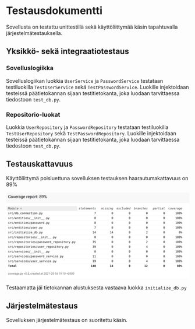 # Testausdokumentti

Sovellusta on testattu unittestillä sekä käyttöliittymää käsin tapahtuvalla järjestelmätestauksella.

## Yksikkö- sekä integraatiotestaus

### Sovelluslogiikka

Sovelluslogiikan luokkia <code>UserService</code> ja <code>PasswordService</code> testataan testiluokilla <code>TestUserService</code> sekä <code>TestPasswordService</code>.
Luokille injektoidaan testeissä päätietokannan sijaan testitietokanta, joka luodaan tarvittaessa tiedostoon <code>test_db.py</code>.

### Repositorio-luokat

Luokkia <code>UserRepository</code> ja <code>PasswordRepository</code> testataan testiluokilla <code>TestUserRepository</code> sekä <code>TestPasswordRepository</code>.
Luokille injektoidaan testeissä päätietokannan sijaan testitietokanta, joka luodaan tarvittaessa tiedostoon <code>test_db.py</code>.

## Testauskattavuus

Käyttöliittymä poisluettuna sovelluksen testauksen haarautumakattavuus on 89%

![Coverage report](https://github.com/anttiromppanen/ot-harjoitustyo/blob/main/dokumentaatio/kuvat/coverage.png)

Testaamatta jäi tietokannan alustuksesta vastaava luokka <code>initialize_db.py</code>

## Järjestelmätestaus

Sovelluksen järjestelmätestaus on suoritettu käsin.
